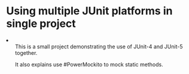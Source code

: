 <html>
  <h1>Using multiple JUnit platforms in single project</h1>
  
  <li>
    <ul>This is a small project demonstrating the use of JUnit-4 and JUnit-5 together.</ul>
    <ul>It also explains use #PowerMockito to mock static methods.</ul>
  </li>
</html>
